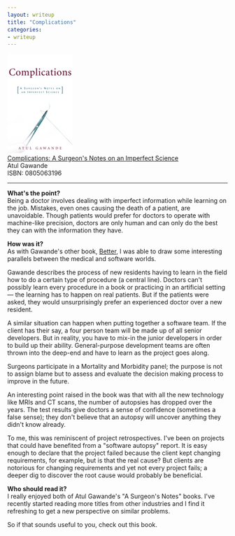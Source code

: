 ```yaml
---
layout: writeup
title: "Complications"
categories:
- writeup
---
```


![](/static/complications.jpg)  
[Complications: A Surgeon's Notes on an Imperfect Science][link]   
Atul Gawande    
ISBN: 0805063196    

---

**What's the point?**  
Being a doctor involves dealing with imperfect information while learning on the job. 
Mistakes, even ones causing the death of a patient, are unavoidable. Though patients
would prefer for doctors to operate with machine-like precision, doctors are only human
and can only do the best they can with the information they have.
 
**How was it?**  
As with Gawande's other book, [Better][better], I was able to draw some interesting 
parallels between the medical and software worlds.

Gawande describes the process of new residents having to learn in the field how to do
a certain type of procedure (a central line). Doctors can't possibly learn every 
procedure in a book or practicing in an artificial setting &mdash; the learning has to 
happen on real patients. But if the patients were asked, they would unsurprisingly prefer
an experienced doctor over a new resident.

A similar situation can happen when putting together a software team. If the client has
their say, a four person team will be made up of all senior developers. But in reality, 
you have to mix-in the junior developers in order to build up their ability. 
General-purpose development teams are often thrown into the deep-end and have to learn 
as the project goes along.

Surgeons participate in a Mortality and Morbidity panel; the purpose is not to assign
blame but to assess and evaluate the decision making process to improve in the future.

An interesting point raised in the book was that with all the new technology
like MRIs and CT scans, the number of autopsies has dropped over the years. The test
results give doctors a sense of confidence (sometimes a false sense); they don't
believe that an autopsy will uncover anything they didn't know already.

To me, this was reminiscent of project retrospectives. I've been on projects that could 
have benefited from a "software autopsy" report. It is easy enough to declare that the
project failed because the client kept changing requirements, for example, but is that 
the real cause? But clients are notorious for changing requirements and yet not every 
project fails; a deeper dig to discover the root cause would probably be beneficial.
 
**Who should read it?**  
I really enjoyed both of Atul Gawande's "A Surgeon's Notes" books. I've recently
started reading more titles from other industries and I find it refreshing to get a new
perspective on similar problems. 

So if that sounds useful to you, check out this book.

[better]: http://swanson.github.com/writeup/2012/10/14/better.html
[link]: http://www.amazon.com/Complications-Surgeons-Notes-Imperfect-Science/dp/0805063196
